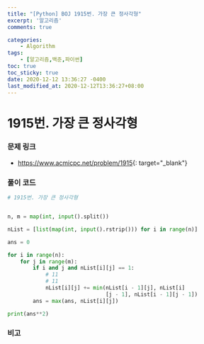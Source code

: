 ```yaml
---
title: "[Python] BOJ 1915번. 가장 큰 정사각형"
excerpt: '알고리즘'
comments: true

categories:
    - Algorithm
tags:
    - [알고리즘,백준,파이썬]
toc: true
toc_sticky: true
date: 2020-12-12 13:36:27 -0400
last_modified_at: 2020-12-12T13:36:27+08:00
---
```


# 1915번. 가장 큰 정사각형

### 문제 링크
- <https://www.acmicpc.net/problem/1915>{: target="\_blank"}

### 풀이 코드

```python
# 1915번. 가장 큰 정사각형


n, m = map(int, input().split())

nList = [list(map(int, input().rstrip())) for i in range(n)]

ans = 0

for i in range(n):
    for j in range(m):
        if i and j and nList[i][j] == 1:
            # 11
            # 11
            nList[i][j] += min(nList[i - 1][j], nList[i]
                               [j - 1], nList[i - 1][j - 1])
        ans = max(ans, nList[i][j])

print(ans**2)
```

### 비고